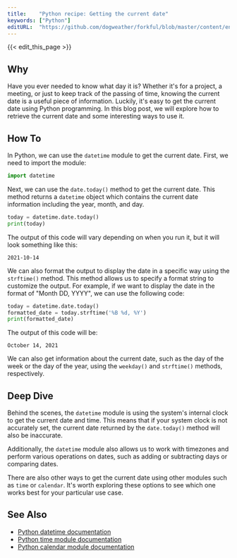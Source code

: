 ```yaml
---
title:    "Python recipe: Getting the current date"
keywords: ["Python"]
editURL:  "https://github.com/dogweather/forkful/blob/master/content/en/python/getting-the-current-date.md"
---
```


{{< edit_this_page >}}

## Why

Have you ever needed to know what day it is? Whether it's for a project, a meeting, or just to keep track of the passing of time, knowing the current date is a useful piece of information. Luckily, it's easy to get the current date using Python programming. In this blog post, we will explore how to retrieve the current date and some interesting ways to use it.

## How To

In Python, we can use the `datetime` module to get the current date. First, we need to import the module:

```python
import datetime
```

Next, we can use the `date.today()` method to get the current date. This method returns a `datetime` object which contains the current date information including the year, month, and day.

```python
today = datetime.date.today()
print(today)
```

The output of this code will vary depending on when you run it, but it will look something like this:

```
2021-10-14
```

We can also format the output to display the date in a specific way using the `strftime()` method. This method allows us to specify a format string to customize the output. For example, if we want to display the date in the format of "Month DD, YYYY", we can use the following code:

```python
today = datetime.date.today()
formatted_date = today.strftime('%B %d, %Y')
print(formatted_date)
```

The output of this code will be:

```
October 14, 2021
```

We can also get information about the current date, such as the day of the week or the day of the year, using the `weekday()` and `strftime()` methods, respectively.

## Deep Dive

Behind the scenes, the `datetime` module is using the system's internal clock to get the current date and time. This means that if your system clock is not accurately set, the current date returned by the `date.today()` method will also be inaccurate.

Additionally, the `datetime` module also allows us to work with timezones and perform various operations on dates, such as adding or subtracting days or comparing dates.

There are also other ways to get the current date using other modules such as `time` or `calendar`. It's worth exploring these options to see which one works best for your particular use case.

## See Also

- [Python datetime documentation](https://docs.python.org/3/library/datetime.html)
- [Python time module documentation](https://docs.python.org/3/library/time.html)
- [Python calendar module documentation](https://docs.python.org/3/library/calendar.html)